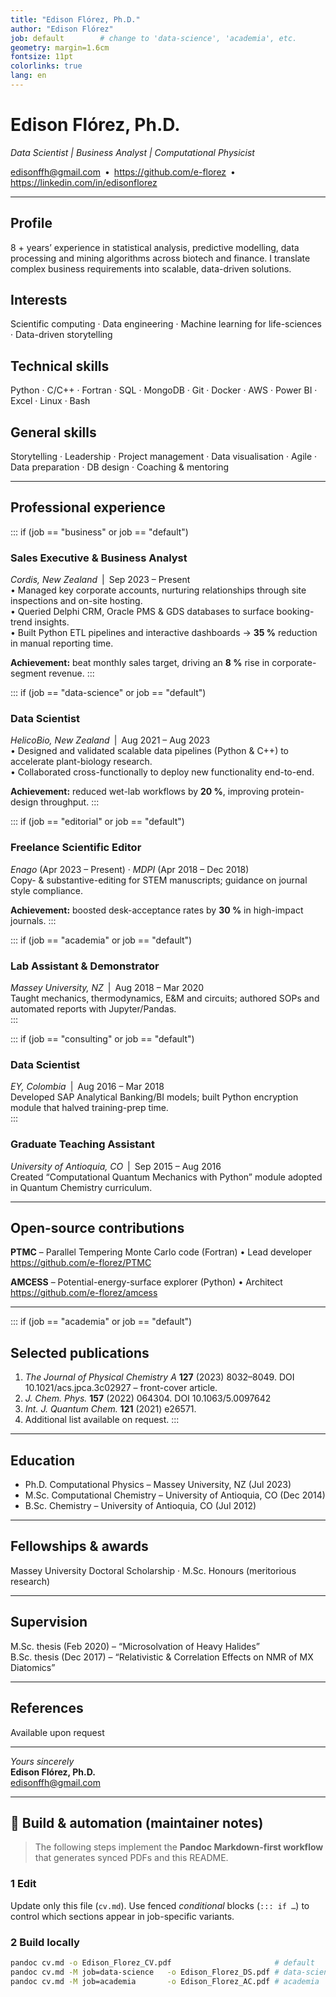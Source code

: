 ```yaml
---
title: "Edison Flórez, Ph.D."
author: "Edison Flórez"
job: default        # change to 'data-science', 'academia', etc.
geometry: margin=1.6cm
fontsize: 11pt
colorlinks: true
lang: en
---
```


# Edison Flórez, Ph.D.  
*Data Scientist | Business Analyst | Computational Physicist*  

edisonffh@gmail.com • <https://github.com/e-florez> • <https://linkedin.com/in/edisonflorez>

---

## Profile
8 + years’ experience in statistical analysis, predictive modelling, data processing and mining algorithms across biotech and finance. I translate complex business requirements into scalable, data-driven solutions.

## Interests
Scientific computing · Data engineering · Machine learning for life-sciences · Data-driven storytelling

## Technical skills
Python · C/C++ · Fortran · SQL · MongoDB · Git · Docker · AWS · Power BI · Excel · Linux · Bash  

## General skills
Storytelling · Leadership · Project management · Data visualisation · Agile · Data preparation · DB design · Coaching & mentoring

---

## Professional experience

::: if (job == "business" or job == "default")
### Sales Executive & Business Analyst  
*Cordis, New Zealand* | Sep 2023 – Present  
• Managed key corporate accounts, nurturing relationships through site inspections and on-site hosting.  
• Queried Delphi CRM, Oracle PMS & GDS databases to surface booking-trend insights.  
• Built Python ETL pipelines and interactive dashboards → **35 %** reduction in manual reporting time.  

**Achievement:** beat monthly sales target, driving an **8 %** rise in corporate-segment revenue.
:::

::: if (job == "data-science" or job == "default")
### Data Scientist  
*HelicoBio, New Zealand* | Aug 2021 – Aug 2023  
• Designed and validated scalable data pipelines (Python & C++) to accelerate plant-biology research.  
• Collaborated cross-functionally to deploy new functionality end-to-end.  

**Achievement:** reduced wet-lab workflows by **20 %**, improving protein-design throughput.
:::

::: if (job == "editorial" or job == "default")
### Freelance Scientific Editor  
*Enago* (Apr 2023 – Present) · *MDPI* (Apr 2018 – Dec 2018)  
Copy- & substantive-editing for STEM manuscripts; guidance on journal style compliance.  

**Achievement:** boosted desk-acceptance rates by **30 %** in high-impact journals.
:::

::: if (job == "academia" or job == "default")
### Lab Assistant & Demonstrator  
*Massey University, NZ* | Aug 2018 – Mar 2020  
Taught mechanics, thermodynamics, E&M and circuits; authored SOPs and automated reports with Jupyter/Pandas.  
:::

::: if (job == "consulting" or job == "default")
### Data Scientist  
*EY, Colombia* | Aug 2016 – Mar 2018  
Developed SAP Analytical Banking/BI models; built Python encryption module that halved training-prep time.  
:::

### Graduate Teaching Assistant  
*University of Antioquia, CO* | Sep 2015 – Aug 2016  
Created “Computational Quantum Mechanics with Python” module adopted in Quantum Chemistry curriculum.

---

## Open-source contributions
**PTMC** – Parallel Tempering Monte Carlo code (Fortran) • Lead developer  
<https://github.com/e-florez/PTMC>  

**AMCESS** – Potential-energy-surface explorer (Python) • Architect  
<https://github.com/e-florez/amcess>

---

::: if (job == "academia" or job == "default")
## Selected publications
1. *The Journal of Physical Chemistry A* **127** (2023) 8032–8049. DOI 10.1021/acs.jpca.3c02927 – front-cover article.  
2. *J. Chem. Phys.* **157** (2022) 064304. DOI 10.1063/5.0097642  
3. *Int. J. Quantum Chem.* **121** (2021) e26571.  
4. Additional list available on request.
:::

---

## Education
* Ph.D. Computational Physics – Massey University, NZ (Jul 2023)  
* M.Sc. Computational Chemistry – University of Antioquia, CO (Dec 2014)  
* B.Sc. Chemistry – University of Antioquia, CO (Jul 2012)  

---

## Fellowships & awards
Massey University Doctoral Scholarship · M.Sc. Honours (meritorious research)

---

## Supervision
M.Sc. thesis (Feb 2020) – “Microsolvation of Heavy Halides”  
B.Sc. thesis (Dec 2017) – “Relativistic & Correlation Effects on NMR of MX Diatomics”

---

## References
Available upon request

---

_Yours sincerely_  
**Edison Flórez, Ph.D.**  
edisonffh@gmail.com

---

## 🔧 Build & automation (maintainer notes)

> The following steps implement the **Pandoc Markdown-first workflow** that
> generates synced PDFs and this README.

### 1  Edit
Update only this file (`cv.md`). Use fenced *conditional* blocks (`::: if …`) to control which sections appear in job-specific variants.

### 2  Build locally
```bash
pandoc cv.md -o Edison_Florez_CV.pdf                       # default
pandoc cv.md -M job=data-science   -o Edison_Florez_DS.pdf # data-science
pandoc cv.md -M job=academia       -o Edison_Florez_AC.pdf # academia